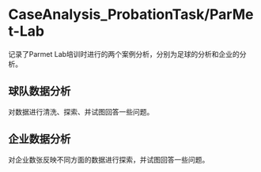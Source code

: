 # CaseAnalysis_ProbationTask/ParMet-Lab
记录了Parmet Lab培训时进行的两个案例分析，分别为足球的分析和企业的分析。
## 球队数据分析
对数据进行清洗、探索、并试图回答一些问题。
## 企业数据分析
对企业数张反映不同方面的数据进行探索，并试图回答一些问题。
